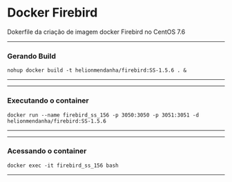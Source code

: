 # Docker Firebird
Dokerfile da criação de imagem docker Firebird no CentOS 7.6

*********
### Gerando Build
```
nohup docker build -t helionmendanha/firebird:SS-1.5.6 . &
```
*********

*********
### Executando o container
```
docker run --name firebird_ss_156 -p 3050:3050 -p 3051:3051 -d helionmendanha/firebird:SS-1.5.6
```
*********

*********
### Acessando o container
```
docker exec -it firebird_ss_156 bash
```
*********
